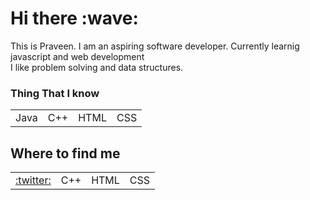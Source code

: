 <h1>Hi there :wave:</h1>

<p>This is Praveen. I am an aspiring software developer. Currently learnig javascript and web development <br>
  I like problem solving and data structures.
</p>

<h3>Thing That I know</h3>
<table>
<tr>
<td>Java</td>
<td>C++</td>
<td>HTML</td>
<td>CSS</td>
</tr>
</table>

<h2>Where to find me</h2>
<table>
<tr>
<td><a href="https://twitter.com/Praveenkesarwa6">:twitter:</a></td>
<td>C++</td>
<td>HTML</td>
<td>CSS</td>
</tr>
</table>